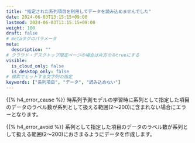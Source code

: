 ```yaml
---
title: "指定された系列項目を利用してデータを読み込めませんでした"
date: 2024-06-03T13:15:15+09:00
lastmod: 2024-06-03T13:15:15+09:00
weight: 100
draft: false
# metaタグのパラメータ
meta:
  description: ""
# クラウド・デスクトップ限定ページの場合は片方のみtrueにする
visible:
  is_cloud_only: false
  is_desktop_only: false
# 検索でヒットする文字列の指定
keywords: ["系列項目", "データ", "読み込めない"]
---
```


{{% h4_error_cause %}}
時系列予測モデルの学習時に系列として指定した項目のデータのラベル数が系列として扱える範囲(2～200)に含まれない場合にエラーとなります。  

{{% h4_error_avoid %}}
系列として指定した項目のデータのラベル数が系列として扱える範囲(2～200)におさまるようにデータを作成します。  
